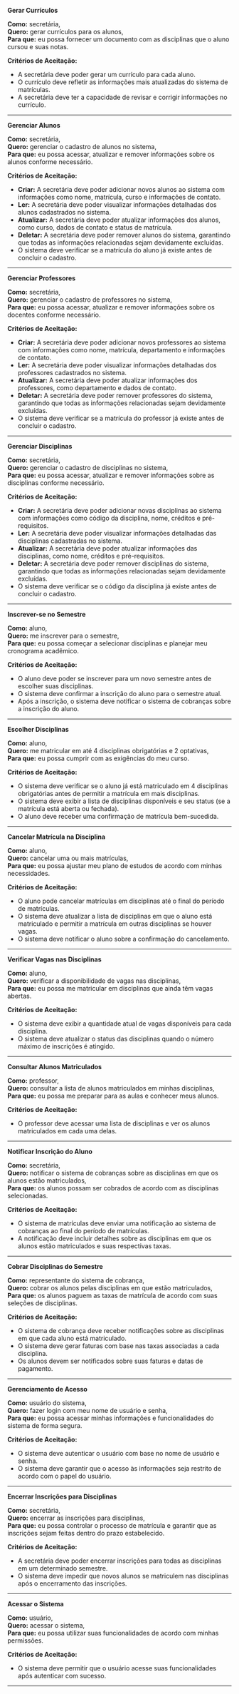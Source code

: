

**Gerar Currículos**

**Como:** secretária,  
**Quero:** gerar currículos para os alunos,  
**Para que:** eu possa fornecer um documento com as disciplinas que o aluno cursou e suas notas.

**Critérios de Aceitação:**

- A secretária deve poder gerar um currículo para cada aluno.
- O currículo deve refletir as informações mais atualizadas do sistema de matrículas.
- A secretária deve ter a capacidade de revisar e corrigir informações no currículo.

---

**Gerenciar Alunos**

**Como:** secretária,  
**Quero:** gerenciar o cadastro de alunos no sistema,  
**Para que:** eu possa acessar, atualizar e remover informações sobre os alunos conforme necessário.

**Critérios de Aceitação:**

- **Criar:** A secretária deve poder adicionar novos alunos ao sistema com informações como nome, matrícula, curso e informações de contato.
- **Ler:** A secretária deve poder visualizar informações detalhadas dos alunos cadastrados no sistema.
- **Atualizar:** A secretária deve poder atualizar informações dos alunos, como curso, dados de contato e status de matrícula.
- **Deletar:** A secretária deve poder remover alunos do sistema, garantindo que todas as informações relacionadas sejam devidamente excluídas.
- O sistema deve verificar se a matrícula do aluno já existe antes de concluir o cadastro.

---

**Gerenciar Professores**

**Como:** secretária,  
**Quero:** gerenciar o cadastro de professores no sistema,  
**Para que:** eu possa acessar, atualizar e remover informações sobre os docentes conforme necessário.

**Critérios de Aceitação:**

- **Criar:** A secretária deve poder adicionar novos professores ao sistema com informações como nome, matrícula, departamento e informações de contato.
- **Ler:** A secretária deve poder visualizar informações detalhadas dos professores cadastrados no sistema.
- **Atualizar:** A secretária deve poder atualizar informações dos professores, como departamento e dados de contato.
- **Deletar:** A secretária deve poder remover professores do sistema, garantindo que todas as informações relacionadas sejam devidamente excluídas.
- O sistema deve verificar se a matrícula do professor já existe antes de concluir o cadastro.

---

**Gerenciar Disciplinas**

**Como:** secretária,  
**Quero:** gerenciar o cadastro de disciplinas no sistema,  
**Para que:** eu possa acessar, atualizar e remover informações sobre as disciplinas conforme necessário.

**Critérios de Aceitação:**

- **Criar:** A secretária deve poder adicionar novas disciplinas ao sistema com informações como código da disciplina, nome, créditos e pré-requisitos.
- **Ler:** A secretária deve poder visualizar informações detalhadas das disciplinas cadastradas no sistema.
- **Atualizar:** A secretária deve poder atualizar informações das disciplinas, como nome, créditos e pré-requisitos.
- **Deletar:** A secretária deve poder remover disciplinas do sistema, garantindo que todas as informações relacionadas sejam devidamente excluídas.
- O sistema deve verificar se o código da disciplina já existe antes de concluir o cadastro.

---

**Inscrever-se no Semestre**

**Como:** aluno,  
**Quero:** me inscrever para o semestre,  
**Para que:** eu possa começar a selecionar disciplinas e planejar meu cronograma acadêmico.

**Critérios de Aceitação:**

- O aluno deve poder se inscrever para um novo semestre antes de escolher suas disciplinas.
- O sistema deve confirmar a inscrição do aluno para o semestre atual.
- Após a inscrição, o sistema deve notificar o sistema de cobranças sobre a inscrição do aluno.

---

**Escolher Disciplinas**

**Como:** aluno,  
**Quero:** me matricular em até 4 disciplinas obrigatórias e 2 optativas,  
**Para que:** eu possa cumprir com as exigências do meu curso.

**Critérios de Aceitação:**

- O sistema deve verificar se o aluno já está matriculado em 4 disciplinas obrigatórias antes de permitir a matrícula em mais disciplinas.
- O sistema deve exibir a lista de disciplinas disponíveis e seu status (se a matrícula está aberta ou fechada).
- O aluno deve receber uma confirmação de matrícula bem-sucedida.

---

**Cancelar Matrícula na Disciplina**

**Como:** aluno,  
**Quero:** cancelar uma ou mais matrículas,  
**Para que:** eu possa ajustar meu plano de estudos de acordo com minhas necessidades.

**Critérios de Aceitação:**

- O aluno pode cancelar matrículas em disciplinas até o final do período de matrículas.
- O sistema deve atualizar a lista de disciplinas em que o aluno está matriculado e permitir a matrícula em outras disciplinas se houver vagas.
- O sistema deve notificar o aluno sobre a confirmação do cancelamento.

---

**Verificar Vagas nas Disciplinas**

**Como:** aluno,  
**Quero:** verificar a disponibilidade de vagas nas disciplinas,  
**Para que:** eu possa me matricular em disciplinas que ainda têm vagas abertas.

**Critérios de Aceitação:**

- O sistema deve exibir a quantidade atual de vagas disponíveis para cada disciplina.
- O sistema deve atualizar o status das disciplinas quando o número máximo de inscrições é atingido.

---

**Consultar Alunos Matriculados**

**Como:** professor,  
**Quero:** consultar a lista de alunos matriculados em minhas disciplinas,  
**Para que:** eu possa me preparar para as aulas e conhecer meus alunos.

**Critérios de Aceitação:**

- O professor deve acessar uma lista de disciplinas e ver os alunos matriculados em cada uma delas.

---

**Notificar Inscrição do Aluno**

**Como:** secretária,  
**Quero:** notificar o sistema de cobranças sobre as disciplinas em que os alunos estão matriculados,  
**Para que:** os alunos possam ser cobrados de acordo com as disciplinas selecionadas.

**Critérios de Aceitação:**

- O sistema de matrículas deve enviar uma notificação ao sistema de cobranças ao final do período de matrículas.
- A notificação deve incluir detalhes sobre as disciplinas em que os alunos estão matriculados e suas respectivas taxas.

---

**Cobrar Disciplinas do Semestre**

**Como:** representante do sistema de cobrança,  
**Quero:** cobrar os alunos pelas disciplinas em que estão matriculados,  
**Para que:** os alunos paguem as taxas de matrícula de acordo com suas seleções de disciplinas.

**Critérios de Aceitação:**

- O sistema de cobrança deve receber notificações sobre as disciplinas em que cada aluno está matriculado.
- O sistema deve gerar faturas com base nas taxas associadas a cada disciplina.
- Os alunos devem ser notificados sobre suas faturas e datas de pagamento.

---

**Gerenciamento de Acesso**

**Como:** usuário do sistema,  
**Quero:** fazer login com meu nome de usuário e senha,  
**Para que:** eu possa acessar minhas informações e funcionalidades do sistema de forma segura.

**Critérios de Aceitação:**

- O sistema deve autenticar o usuário com base no nome de usuário e senha.
- O sistema deve garantir que o acesso às informações seja restrito de acordo com o papel do usuário.

---

**Encerrar Inscrições para Disciplinas**

**Como:** secretária,  
**Quero:** encerrar as inscrições para disciplinas,  
**Para que:** eu possa controlar o processo de matrícula e garantir que as inscrições sejam feitas dentro do prazo estabelecido.

**Critérios de Aceitação:**

- A secretária deve poder encerrar inscrições para todas as disciplinas em um determinado semestre.
- O sistema deve impedir que novos alunos se matriculem nas disciplinas após o encerramento das inscrições.

---

**Acessar o Sistema**

**Como:** usuário,  
**Quero:** acessar o sistema,  
**Para que:** eu possa utilizar suas funcionalidades de acordo com minhas permissões.

**Critérios de Aceitação:**

- O sistema deve permitir que o usuário acesse suas funcionalidades após autenticar com sucesso.

---
